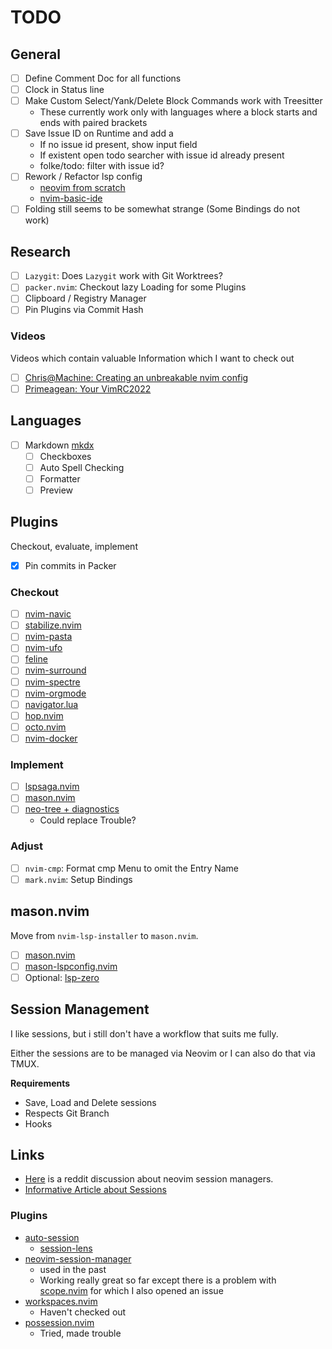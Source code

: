 # TODO

## General

- [ ] Define Comment Doc for all functions
- [ ] Clock in Status line
- [ ] Make Custom Select/Yank/Delete Block Commands work with Treesitter
  - These currently work only with languages where a block starts and ends with paired brackets
- [ ] Save Issue ID on Runtime and add a 
  - If no issue id present, show input field
  - If existent open todo searcher with issue id already present
  - folke/todo: filter with issue id?
- [ ] Rework / Refactor lsp config
  - [neovim from scratch](https://github.com/LunarVim/Neovim-from-scratch/blob/master/lua/user/lsp/configs.lua)
  - [nvim-basic-ide](https://github.com/LunarVim/nvim-basic-ide/tree/master/lua/user/lsp)
- [ ] Folding still seems to be somewhat strange (Some Bindings do not work)

## Research

- [ ] `Lazygit`: Does `Lazygit` work with Git Worktrees?
- [ ] `packer.nvim`: Checkout lazy Loading for some Plugins
- [ ] Clipboard / Registry Manager
- [ ] Pin Plugins via Commit Hash

### Videos

Videos which contain valuable Information which I want to check out

- [ ] [Chris@Machine: Creating an unbreakable nvim config](https://www.youtube.com/watch?v=Vghglz2oR0c)
- [ ] [Primeagean: Your VimRC2022](https://www.youtube.com/watch?v=x2QJYq4IX6M)

## Languages

- [ ] Markdown [mkdx](https://github.com/SidOfc/mkdx)
  - [ ] Checkboxes 
  - [ ] Auto Spell Checking
  - [ ] Formatter
  - [ ] Preview

## Plugins

Checkout, evaluate, implement

- [x] Pin commits in Packer

### Checkout

- [ ] [nvim-navic](https://github.com/SmiteshP/nvim-navic)
- [ ] [stabilize.nvim](https://github.com/luukvbaal/stabilize.nvim)
- [ ] [nvim-pasta](https://github.com/hrsh7th/nvim-pasta)
- [ ] [nvim-ufo](https://github.com/kevinhwang91/nvim-ufo)
- [ ] [feline](https://github.com/feline-nvim/feline.nvim)
- [ ] [nvim-surround](https://github.com/kylechui/nvim-surround)
- [ ] [nvim-spectre](https://github.com/nvim-pack/nvim-spectre)
- [ ] [nvim-orgmode](https://github.com/nvim-orgmode/orgmode)
- [ ] [navigator.lua](https://github.com/ray-x/navigator.lua)
- [ ] [hop.nvim](https://github.com/phaazon/hop.nvim)
- [ ] [octo.nvim](https://github.com/pwntester/octo.nvim)
- [ ] [nvim-docker](https://github.com/dgrbrady/nvim-docker)

### Implement

- [ ] [lspsaga.nvim](https://github.com/glepnir/lspsaga.nvim)
- [ ] [mason.nvim](#mason.nvim)
- [ ] [neo-tree + diagnostics](https://this-week-in-neovim.org/2022/Aug/1#new-neo-tree.nvim)
  - Could replace Trouble?

### Adjust

- [ ] `nvim-cmp`: Format cmp Menu to omit the Entry Name
- [ ] `mark.nvim`: Setup Bindings

## mason.nvim

Move from `nvim-lsp-installer` to `mason.nvim`.

- [ ] [mason.nvim](https://github.com/williamboman/mason.nvim)
- [ ] [mason-lspconfig.nvim](https://github.com/williamboman/mason-lspconfig.nvim)
- [ ] Optional: [lsp-zero](https://github.com/VonHeikemen/lsp-zero.nvim)

## Session Management

I like sessions, but i still don't have a workflow that suits me fully.

Either the sessions are to be managed via Neovim or I can also do that via TMUX.

**Requirements**

- Save, Load and Delete sessions
- Respects Git Branch
- Hooks 

## Links

- [Here](https://www.reddit.com/r/neovim/comments/vvaw1x/which_in_your_opinion_is_the_best_session) is a reddit discussion about neovim session managers.
- [Informative Article about Sessions](https://alpha2phi.medium.com/neovim-for-beginners-session-c287a431389e)

### Plugins

- [auto-session](https://github.com/rmagatti/auto-session)
  - [session-lens](https://github.com/rmagatti/session-lens)
- [neovim-session-manager](https://github.com/Shatur/neovim-session-manager)
  - used in the past
  - Working really great so far except there is a problem with [scope.nvim](https://github.com/tiagovla/scope.nvim/issues/1) for which I also opened an issue
- [workspaces.nvim](https://github.com/natecraddock/workspaces.nvim)
  - Haven't checked out
- [possession.nvim](https://github.com/jedrzejboczar/possession.nvim)
  - Tried, made trouble
